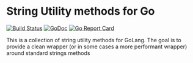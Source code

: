 # String Utility methods for Go

[![Build Status](https://travis-ci.com/wastedcode/strutils.svg?branch=master)](https://travis-ci.com/wastedcode/strutils)
[![GoDoc](https://godoc.org/github.com/wastedcode/strutils?status.svg)](https://godoc.org/github.com/wastedcode/strutils)
[![Go Report Card](https://goreportcard.com/badge/github.com/wastedcode/strutils)](https://goreportcard.com/report/github.com/wastedcode/strutils)

This is a collection of string utility methods for GoLang. The goal is to provide a clean wrapper (or in some cases a more performant wrapper) around standard strings methods

